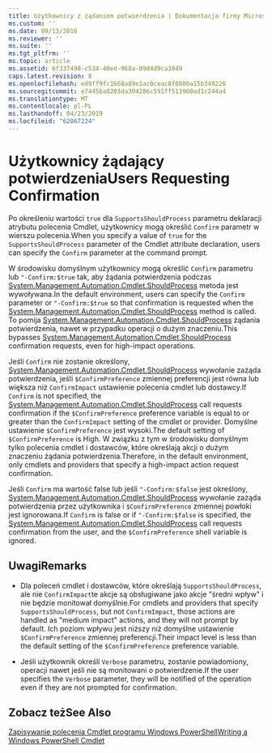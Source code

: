 ```yaml
---
title: Użytkownicy z żądaniem potwierdzenia | Dokumentacja firmy Microsoft
ms.custom: ''
ms.date: 09/13/2016
ms.reviewer: ''
ms.suite: ''
ms.tgt_pltfrm: ''
ms.topic: article
ms.assetid: 6f337498-c534-40ed-968a-09d4d9ca3849
caps.latest.revision: 8
ms.openlocfilehash: ed9ff9fc1668a89e1ac0ceac8f0800a15b349226
ms.sourcegitcommit: e7445ba8203da304286c591ff513900ad1c244a4
ms.translationtype: MT
ms.contentlocale: pl-PL
ms.lasthandoff: 04/23/2019
ms.locfileid: "62067224"
---
```

# <a name="users-requesting-confirmation"></a><span data-ttu-id="b022e-102">Użytkownicy żądający potwierdzenia</span><span class="sxs-lookup"><span data-stu-id="b022e-102">Users Requesting Confirmation</span></span>

<span data-ttu-id="b022e-103">Po określeniu wartości `true` dla `SupportsShouldProcess` parametru deklaracji atrybutu polecenia Cmdlet, użytkownicy mogą określić `Confirm` parametr w wierszu polecenia.</span><span class="sxs-lookup"><span data-stu-id="b022e-103">When you specify a value of `true` for the `SupportsShouldProcess` parameter of the Cmdlet attribute declaration, users can specify the `Confirm` parameter at the command prompt.</span></span>

<span data-ttu-id="b022e-104">W środowisku domyślnym użytkownicy mogą określić `Confirm` parametru lub `"-Confirm:$true` tak, aby żądania potwierdzenia podczas [System.Management.Automation.Cmdlet.ShouldProcess](/dotnet/api/System.Management.Automation.Cmdlet.ShouldProcess) metoda jest wywoływana.</span><span class="sxs-lookup"><span data-stu-id="b022e-104">In the default environment, users can specify the `Confirm` parameter or `"-Confirm:$true` so that confirmation is requested when the [System.Management.Automation.Cmdlet.ShouldProcess](/dotnet/api/System.Management.Automation.Cmdlet.ShouldProcess) method is called.</span></span> <span data-ttu-id="b022e-105">To pomija [System.Management.Automation.Cmdlet.ShouldProcess](/dotnet/api/System.Management.Automation.Cmdlet.ShouldProcess) żądania potwierdzenia, nawet w przypadku operacji o dużym znaczeniu.</span><span class="sxs-lookup"><span data-stu-id="b022e-105">This bypasses [System.Management.Automation.Cmdlet.ShouldProcess](/dotnet/api/System.Management.Automation.Cmdlet.ShouldProcess) confirmation requests, even for high-impact operations.</span></span>

<span data-ttu-id="b022e-106">Jeśli `Confirm` nie zostanie określony, [System.Management.Automation.Cmdlet.ShouldProcess](/dotnet/api/System.Management.Automation.Cmdlet.ShouldProcess) wywołanie zażąda potwierdzenia, jeśli `$ConfirmPreference` zmiennej preferencji jest równa lub większa niż `ConfirmImpact` ustawienie polecenia cmdlet lub dostawcy.</span><span class="sxs-lookup"><span data-stu-id="b022e-106">If `Confirm` is not specified, the [System.Management.Automation.Cmdlet.ShouldProcess](/dotnet/api/System.Management.Automation.Cmdlet.ShouldProcess) call requests confirmation if the `$ConfirmPreference` preference variable is equal to or greater than the `ConfirmImpact` setting of the cmdlet or provider.</span></span> <span data-ttu-id="b022e-107">Domyślne ustawienie `$ConfirmPreference` jest wysoki.</span><span class="sxs-lookup"><span data-stu-id="b022e-107">The default setting of `$ConfirmPreference` is High.</span></span> <span data-ttu-id="b022e-108">W związku z tym w środowisku domyślnym tylko polecenia cmdlet i dostawców, które określają akcji o dużym znaczeniu żądania potwierdzenia.</span><span class="sxs-lookup"><span data-stu-id="b022e-108">Therefore, in the default environment, only cmdlets and providers that specify a high-impact action request confirmation.</span></span>

<span data-ttu-id="b022e-109">Jeśli `Confirm` ma wartość false lub jeśli `"-Confirm:$false` jest określony, [System.Management.Automation.Cmdlet.ShouldProcess](/dotnet/api/System.Management.Automation.Cmdlet.ShouldProcess) wywołanie zażąda potwierdzenia przez użytkownika i `$ConfirmPreference` zmiennej powłoki jest ignorowana.</span><span class="sxs-lookup"><span data-stu-id="b022e-109">If `Confirm` is false or if `"-Confirm:$false` is specified, the [System.Management.Automation.Cmdlet.ShouldProcess](/dotnet/api/System.Management.Automation.Cmdlet.ShouldProcess) call requests confirmation from the user, and the `$ConfirmPreference` shell variable is ignored.</span></span>

## <a name="remarks"></a><span data-ttu-id="b022e-110">Uwagi</span><span class="sxs-lookup"><span data-stu-id="b022e-110">Remarks</span></span>

- <span data-ttu-id="b022e-111">Dla poleceń cmdlet i dostawców, które określają `SupportsShouldProcess`, ale nie `ConfirmImpact`te akcje są obsługiwane jako akcje "średni wpływ" i nie będzie monitował domyślnie.</span><span class="sxs-lookup"><span data-stu-id="b022e-111">For cmdlets and providers that specify `SupportsShouldProcess`, but not `ConfirmImpact`, those actions are handled as "medium impact" actions, and they will not prompt by default.</span></span> <span data-ttu-id="b022e-112">Ich poziom wpływu jest niższy niż domyślne ustawienie `$ConfirmPreference` zmiennej preferencji.</span><span class="sxs-lookup"><span data-stu-id="b022e-112">Their impact level is less than the default setting of the `$ConfirmPreference` preference variable.</span></span>

- <span data-ttu-id="b022e-113">Jeśli użytkownik określi `Verbose` parametru, zostanie powiadomiony, operacji nawet jeśli nie są monitowani o potwierdzenie.</span><span class="sxs-lookup"><span data-stu-id="b022e-113">If the user specifies the `Verbose` parameter, they will be notified of the operation even if they are not prompted for confirmation.</span></span>

## <a name="see-also"></a><span data-ttu-id="b022e-114">Zobacz też</span><span class="sxs-lookup"><span data-stu-id="b022e-114">See Also</span></span>

[<span data-ttu-id="b022e-115">Zapisywanie polecenia Cmdlet programu Windows PowerShell</span><span class="sxs-lookup"><span data-stu-id="b022e-115">Writing a Windows PowerShell Cmdlet</span></span>](./writing-a-windows-powershell-cmdlet.md)
